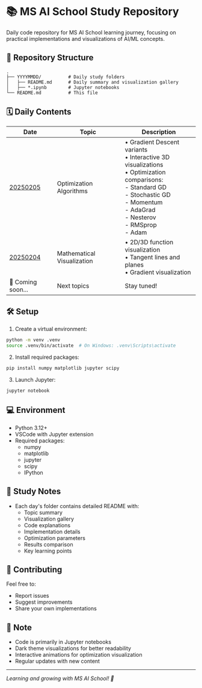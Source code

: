 # 📚 MS AI School Study Repository

Daily code repository for MS AI School learning journey, focusing on practical implementations and visualizations of AI/ML concepts.

## 📂 Repository Structure

```
.
├── YYYYMMDD/          # Daily study folders
│   ├── README.md      # Daily summary and visualization gallery
│   ├── *.ipynb        # Jupyter notebooks
└── README.md          # This file
```

## 🗓️ Daily Contents

| Date | Topic | Description |
|------|-------|-------------|
| [20250205](./20250205) | Optimization Algorithms | • Gradient Descent variants <br> • Interactive 3D visualizations <br> • Optimization comparisons: <br> - Standard GD <br> - Stochastic GD <br> - Momentum <br> - AdaGrad <br> - Nesterov <br> - RMSprop <br> - Adam |
| [20250204](./20250204) | Mathematical Visualization | • 2D/3D function visualization <br> • Tangent lines and planes <br> • Gradient visualization |
| 🎯 Coming soon... | Next topics | Stay tuned! |

## 🛠️ Setup

1. Create a virtual environment:
```bash
python -m venv .venv
source .venv/bin/activate  # On Windows: .venv\Scripts\activate
```

2. Install required packages:
```bash
pip install numpy matplotlib jupyter scipy
```

3. Launch Jupyter:
```bash
jupyter notebook
```

## 💻 Environment
- Python 3.12+
- VSCode with Jupyter extension
- Required packages:
  - numpy
  - matplotlib
  - jupyter
  - scipy
  - IPython

## 📝 Study Notes
- Each day's folder contains detailed README with:
  - Topic summary
  - Visualization gallery
  - Code explanations
  - Implementation details
  - Optimization parameters
  - Results comparison
  - Key learning points

## 🤝 Contributing
Feel free to:
- Report issues
- Suggest improvements
- Share your own implementations

## 📌 Note
- Code is primarily in Jupyter notebooks
- Dark theme visualizations for better readability
- Interactive animations for optimization visualization
- Regular updates with new content

---
*Learning and growing with MS AI School! 🚀* 